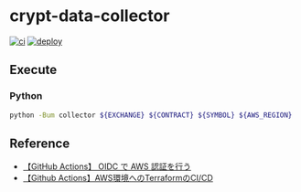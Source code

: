 # crypt-data-collector

[![ci](https://github.com/XxxKMSxxX/Cryptra-Collector/actions/workflows/ci.yml/badge.svg)](https://github.com/XxxKMSxxX/Cryptra-Collector/actions/workflows/ci.yml)
[![deploy](https://github.com/XxxKMSxxX/Cryptra-Collector/actions/workflows/deploy.yml/badge.svg)](https://github.com/XxxKMSxxX/Cryptra-Collector/actions/workflows/deploy.yml)

## Execute

### Python

```bash
python -Bum collector ${EXCHANGE} ${CONTRACT} ${SYMBOL} ${AWS_REGION}
```

## Reference

- [【GitHub Actions】 OIDC で AWS 認証を行う](https://zenn.dev/yn26/articles/df05547c44b379)
- [【Github Actions】AWS環境へのTerraformのCI/CD](https://zenn.dev/yn26/articles/3429b834bb0e42)
